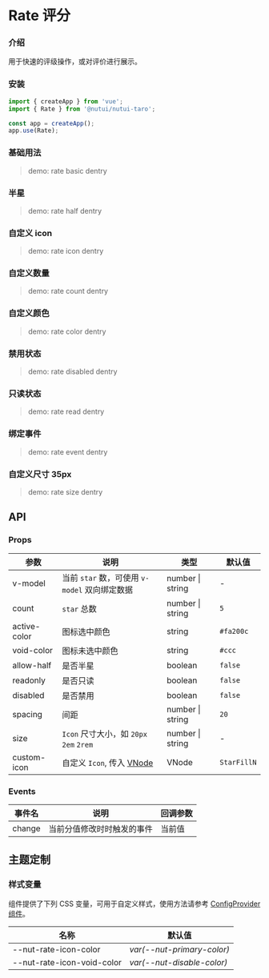 # Rate 评分

### 介绍

用于快速的评级操作，或对评价进行展示。

### 安装

```js
import { createApp } from 'vue';
import { Rate } from '@nutui/nutui-taro';

const app = createApp();
app.use(Rate);
```

### 基础用法

> demo: rate basic dentry

### 半星

> demo: rate half dentry

### 自定义 icon

> demo: rate icon dentry

### 自定义数量

> demo: rate count dentry

### 自定义颜色

> demo: rate color dentry

### 禁用状态

> demo: rate disabled dentry

### 只读状态

> demo: rate read dentry

### 绑定事件

> demo: rate event dentry

### 自定义尺寸 35px

> demo: rate size dentry

## API

### Props

| 参数 | 说明 | 类型 | 默认值 |
| --- | --- | --- | --- |
| v-model | 当前 `star` 数，可使用 `v-model` 双向绑定数据 | number \| string | - |
| count | `star` 总数 | number \| string | `5` |
| active-color | 图标选中颜色 | string | `#fa200c` |
| void-color | 图标未选中颜色 | string | `#ccc` |
| allow-half | 是否半星 | boolean | `false` |
| readonly | 是否只读 | boolean | `false` |
| disabled | 是否禁用 | boolean | `false` |
| spacing | 间距 | number \| string | `20` |
| size | `Icon` 尺寸大小，如 `20px` `2em` `2rem` | number \| string | - |
| custom-icon | 自定义 `Icon`, 传入 [VNode](https://cn.vuejs.org/guide/extras/render-function.html#creating-vnodes) | VNode | `StarFillN` |

### Events

| 事件名 | 说明 | 回调参数 |
| --- | --- | --- |
| change | 当前分值修改时时触发的事件 | 当前值 |

## 主题定制

### 样式变量

组件提供了下列 CSS 变量，可用于自定义样式，使用方法请参考 [ConfigProvider 组件](#/zh-CN/component/configprovider)。

| 名称 | 默认值 |
| --- | --- |
| --nut-rate-icon-color | _var(--nut-primary-color)_ |
| --nut-rate-icon-void-color | _var(--nut-disable-color)_ |
